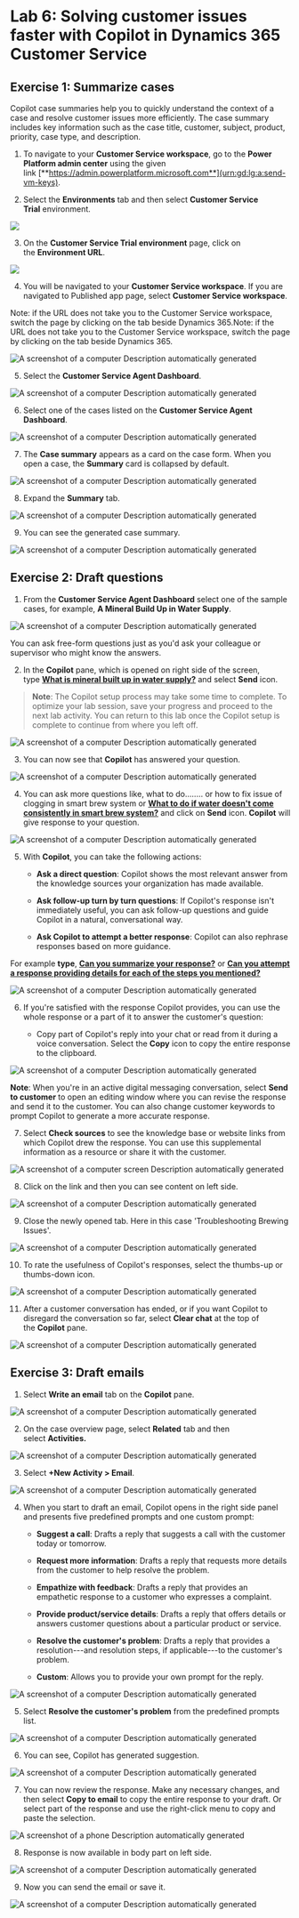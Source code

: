 # Lab 6: Solving customer issues faster with Copilot in Dynamics 365 Customer Service

## Exercise 1: Summarize cases

Copilot case summaries help you to quickly understand the context of a
case and resolve customer issues more efficiently. The case summary
includes key information such as the case title, customer, subject,
product, priority, case type, and description.

1.  To navigate to your **Customer Service workspace**, go to
    the **Power Platform admin center** using the given
    link [**https://admin.powerplatform.microsoft.com**](urn:gd:lg:a:send-vm-keys).

2.  Select the **Environments** tab and then select **Customer Service
    Trial** environment.

![](./media/image1.png)

3.  On the **Customer Service Trial environment** page, click on
    the **Environment URL**.

![](./media/image2.png)

4.  You will be navigated to your **Customer Service workspace**. If you
    are navigated to Published app page, select **Customer Service
    workspace**.

Note: if the URL does not take you to the Customer Service workspace,
switch the page by clicking on the tab beside Dynamics 365.Note: if the
URL does not take you to the Customer Service workspace, switch the page
by clicking on the tab beside Dynamics 365.

![A screenshot of a computer Description automatically
generated](./media/image3.png)

5.  Select the **Customer Service Agent Dashboard**.

![A screenshot of a computer Description automatically
generated](./media/image4.png)

6.  Select one of the cases listed on the **Customer Service Agent
    Dashboard**.

![A screenshot of a computer Description automatically
generated](./media/image5.png)

7.  The **Case summary** appears as a card on the case form. When you
    open a case, the **Summary** card is collapsed by default.

![A screenshot of a computer Description automatically
generated](./media/image6.png)

8.  Expand the **Summary** tab.

![A screenshot of a computer Description automatically
generated](./media/image7.png)

9.  You can see the generated case summary.

![A screenshot of a computer Description automatically
generated](./media/image8.png)

## Exercise 2: Draft questions

1.  From the **Customer Service Agent Dashboard** select one of the
    sample cases, for example, **A Mineral Build Up in Water Supply**.

![A screenshot of a computer Description automatically
generated](./media/image9.png)

You can ask free-form questions just as you'd ask your colleague or
supervisor who might know the answers.

2.  In the **Copilot** pane, which is opened on right side of the
    screen, type [**What is mineral built up in water
    supply?**](urn:gd:lg:a:send-vm-keys) and select **Send** icon.

> **Note**: The Copilot setup process may take some time to complete. To
> optimize your lab session, save your progress and proceed to the next
> lab activity. You can return to this lab once the Copilot setup is
> complete to continue from where you left off.

![A screenshot of a computer Description automatically
generated](./media/image10.png)

3.  You can now see that **Copilot** has answered your question.

![A screenshot of a computer Description automatically
generated](./media/image11.png)

4.  You can ask more questions like, what to do........ or how to fix
    issue of clogging in smart brew system or [**What to do if water
    doesn't come consistently in smart brew
    system?**](urn:gd:lg:a:send-vm-keys) and click
    on **Send** icon. **Copilot** will give response to your question.

![A screenshot of a computer Description automatically
generated](./media/image12.png)

5.  With **Copilot**, you can take the following actions:

    - **Ask a direct question**: Copilot shows the most relevant answer
      from the knowledge sources your organization has made available.

    - **Ask follow-up turn by turn questions**: If Copilot's response
      isn't immediately useful, you can ask follow-up questions and
      guide Copilot in a natural, conversational way.

    - **Ask Copilot to attempt a better response**: Copilot can also
      rephrase responses based on more guidance.

For example **type**, [**Can you summarize your
response?**](urn:gd:lg:a:send-vm-keys) or [**Can you attempt a response
providing details for each of the steps you
mentioned?**](urn:gd:lg:a:send-vm-keys)

![A screenshot of a computer Description automatically
generated](./media/image13.png)

6.  If you're satisfied with the response Copilot provides, you can use
    the whole response or a part of it to answer the customer's
    question:

    - Copy part of Copilot's reply into your chat or read from it during
      a voice conversation. Select the **Copy** icon to copy the entire
      response to the clipboard.

![A screenshot of a computer Description automatically
generated](./media/image14.png)

**Note**: When you're in an active digital messaging conversation,
select **Send to customer** to open an editing window where you can
revise the response and send it to the customer. You can also change
customer keywords to prompt Copilot to generate a more accurate
response.

7.  Select **Check sources** to see the knowledge base or website links
    from which Copilot drew the response. You can use this supplemental
    information as a resource or share it with the customer.

![A screenshot of a computer screen Description automatically
generated](./media/image15.png)

8.  Click on the link and then you can see content on left side.

![A screenshot of a computer Description automatically
generated](./media/image16.png)

9.  Close the newly opened tab. Here in this case 'Troubleshooting
    Brewing Issues'.

![A screenshot of a computer Description automatically
generated](./media/image17.png)

10. To rate the usefulness of Copilot's responses, select the thumbs-up
    or thumbs-down icon.

![A screenshot of a computer Description automatically
generated](./media/image18.png)

11. After a customer conversation has ended, or if you want Copilot to
    disregard the conversation so far, select **Clear chat** at the top
    of the **Copilot** pane.

![A screenshot of a computer Description automatically
generated](./media/image19.png)

## Exercise 3: Draft emails

1.  Select **Write an email** tab on the **Copilot** pane.

![A screenshot of a computer Description automatically
generated](./media/image20.png)

2.  On the case overview page, select **Related** tab and then
    select **Activities.**

![A screenshot of a computer Description automatically
generated](./media/image21.png)

3.  Select **+New Activity \> Email**.

![A screenshot of a computer Description automatically
generated](./media/image22.png)

4.  When you start to draft an email, Copilot opens in the right side
    panel and presents five predefined prompts and one custom prompt:

    - **Suggest a call**: Drafts a reply that suggests a call with the
      customer today or tomorrow.

    - **Request more information**: Drafts a reply that requests more
      details from the customer to help resolve the problem.

    - **Empathize with feedback**: Drafts a reply that provides an
      empathetic response to a customer who expresses a complaint.

    - **Provide product/service details**: Drafts a reply that offers
      details or answers customer questions about a particular product
      or service.

    - **Resolve the customer's problem**: Drafts a reply that provides a
      resolution---and resolution steps, if applicable---to the
      customer's problem.

    - **Custom**: Allows you to provide your own prompt for the reply.

![A screenshot of a computer Description automatically
generated](./media/image23.png)

5.  Select **Resolve the customer's problem** from the predefined
    prompts list.

![A screenshot of a computer Description automatically
generated](./media/image24.png)

6.  You can see, Copilot has generated suggestion.

![A screenshot of a computer Description automatically
generated](./media/image25.png)

7.  You can now review the response. Make any necessary changes, and
    then select **Copy to email** to copy the entire response to your
    draft. Or select part of the response and use the right-click menu
    to copy and paste the selection.

![A screenshot of a phone Description automatically
generated](./media/image26.png)

8.  Response is now available in body part on left side.

![A screenshot of a computer Description automatically
generated](./media/image27.png)

9.  Now you can send the email or save it.

![A screenshot of a computer Description automatically
generated](./media/image28.png)
